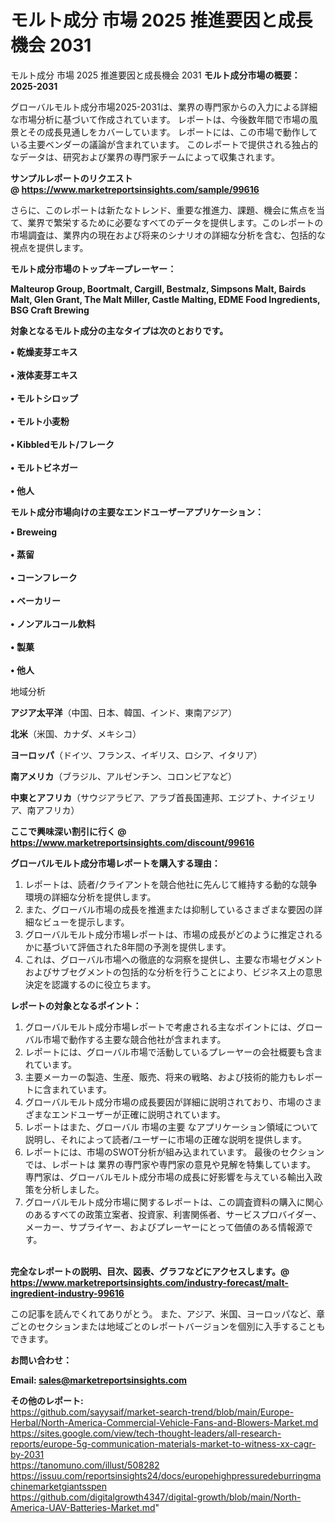 # モルト成分 市場 2025 推進要因と成長機会 2031
モルト成分 市場 2025 推進要因と成長機会 2031
<strong><b>モルト成分市場の概要：2025-2031</b></strong>

グローバルモルト成分市場2025-2031は、業界の専門家からの入力による詳細な市場分析に基づいて作成されています。 レポートは、今後数年間で市場の風景とその成長見通しをカバーしています。 レポートには、この市場で動作している主要ベンダーの議論が含まれています。 このレポートで提供される独占的なデータは、研究および業界の専門家チームによって収集されます。

<strong>サンプルレポートのリクエスト @ <a href=https://www.marketreportsinsights.com/sample/99616>https://www.marketreportsinsights.com/sample/99616</a></strong>

さらに、このレポートは新たなトレンド、重要な推進力、課題、機会に焦点を当て、業界で繁栄するために必要なすべてのデータを提供します。このレポートの市場調査は、業界内の現在および将来のシナリオの詳細な分析を含む、包括的な視点を提供します。

<strong>モルト成分市場のトップキープレーヤー：</strong>

<strong>Malteurop Group, Boortmalt, Cargill, Bestmalz, Simpsons Malt, Bairds Malt, Glen Grant, The Malt Miller, Castle Malting, EDME Food Ingredients, BSG Craft Brewing</strong>

<strong><b>対象となるモルト成分の主なタイプは次のとおりです。</b></strong>

<strong>• 乾燥麦芽エキス<br><br>• 液体麦芽エキス<br><br>• モルトシロップ<br><br>• モルト小麦粉<br><br>• Kibbledモルト/フレーク<br><br>• モルトビネガー<br><br>• 他人</strong>

<strong><b>モルト成分市場向けの主要なエンドユーザーアプリケーション：</b></strong>

<strong>• Breweing<br><br>• 蒸留<br><br>• コーンフレーク<br><br>• ベーカリー<br><br>• ノンアルコール飲料<br><br>• 製菓<br><br>• 他人</strong>

 地域分析

<strong><b>アジア太平洋</b></strong>（中国、日本、韓国、インド、東南アジア）

<strong><b>北米</b></strong>（米国、カナダ、メキシコ）

<strong><b>ヨーロッパ</b></strong>（ドイツ、フランス、イギリス、ロシア、イタリア）

<strong><b>南アメリカ</b></strong>（ブラジル、アルゼンチン、コロンビアなど）

<strong><b>中東とアフリカ</b></strong>（サウジアラビア、アラブ首長国連邦、エジプト、ナイジェリア、南アフリカ）

<strong>ここで興味深い割引に行く @ <a href=https://www.marketreportsinsights.com/discount/99616>https://www.marketreportsinsights.com/discount/99616</a></strong>

<strong><b>グローバルモルト成分市場レポートを購入する理由：</b></strong>
<ol>
  <li>レポートは、読者/クライアントを競合他社に先んじて維持する動的な競争環境の詳細な分析を提供します。</li>
  <li>また、グローバル市場の成長を推進または抑制しているさまざまな要因の詳細なビューを提示します。</li>
  <li>グローバルモルト成分市場レポートは、市場の成長がどのように推定されるかに基づいて評価された8年間の予測を提供します。</li>
  <li>これは、グローバル市場への徹底的な洞察を提供し、主要な市場セグメントおよびサブセグメントの包括的な分析を行うことにより、ビジネス上の意思決定を認識するのに役立ちます。</li>
</ol>
<strong><b>レポートの対象となるポイント：</b></strong>
<ol>
  <li>グローバルモルト成分市場レポートで考慮される主なポイントには、グローバル市場で動作する主要な競合他社が含まれます。</li>
  <li>レポートには、グローバル市場で活動しているプレーヤーの会社概要も含まれています。</li>
  <li>主要メーカーの製造、生産、販売、将来の戦略、および技術的能力もレポートに含まれています。</li>
  <li>グローバルモルト成分市場の成長要因が詳細に説明されており、市場のさまざまなエンドユーザーが正確に説明されています。</li>
  <li>レポートはまた、グローバル 市場の主要 なアプリケーション領域について説明し、それによって読者/ユーザーに市場の正確な説明を提供します。</li>
  <li>レポートには、市場のSWOT分析が組み込まれています。 最後のセクションでは、レポートは 業界の専門家や専門家の意見や見解を特集しています。 専門家は、グローバルモルト成分市場の成長に好影響を与えている輸出入政策を分析しました。</li>
  <li>グローバルモルト成分市場に関するレポートは、この調査資料の購入に関心のあるすべての政策立案者、投資家、利害関係者、サービスプロバイダー、メーカー、サプライヤー、およびプレーヤーにとって価値のある情報源です。</li>
</ol><br>
<strong>完全なレポートの説明、目次、図表、グラフなどにアクセスします。@ <a href=https://www.marketreportsinsights.com/industry-forecast/malt-ingredient-industry-99616>https://www.marketreportsinsights.com/industry-forecast/malt-ingredient-industry-99616</a></strong>

この記事を読んでくれてありがとう。 また、アジア、米国、ヨーロッパなど、章ごとのセクションまたは地域ごとのレポートバージョンを個別に入手することもできます。

<strong><b>お問い合わせ：</b></strong>

<strong>Email: </strong><a href=mailto:sales@marketreportsinsights.com><strong>sales@marketreportsinsights.com</strong></a>

<strong>その他のレポート:</strong>
<br>
<a href=https://github.com/sayysaif/market-search-trend/blob/main/Europe-Herbal/North-America-Commercial-Vehicle-Fans-and-Blowers-Market.md>https://github.com/sayysaif/market-search-trend/blob/main/Europe-Herbal/North-America-Commercial-Vehicle-Fans-and-Blowers-Market.md</a>
<br>
<a href=https://sites.google.com/view/tech-thought-leaders/all-research-reports/europe-5g-communication-materials-market-to-witness-xx-cagr-by-2031>https://sites.google.com/view/tech-thought-leaders/all-research-reports/europe-5g-communication-materials-market-to-witness-xx-cagr-by-2031</a>
<br>
<a href=https://tanomuno.com/illust/508282>https://tanomuno.com/illust/508282</a>
<br>
<a href=https://issuu.com/reportsinsights24/docs/europehighpressuredeburringmachinemarketgiantsspen>https://issuu.com/reportsinsights24/docs/europehighpressuredeburringmachinemarketgiantsspen</a>
<br>
<a href=https://github.com/digitalgrowth4347/digital-growth/blob/main/North-America-UAV-Batteries-Market.md>https://github.com/digitalgrowth4347/digital-growth/blob/main/North-America-UAV-Batteries-Market.md</a>"
